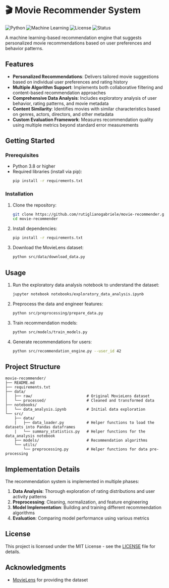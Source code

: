 # 🎬 Movie Recommender System

![Python](https://img.shields.io/badge/Python-3.x-blue)
![Machine Learning](https://img.shields.io/badge/Machine%20Learning-Enabled-green)
![License](https://img.shields.io/badge/License-MIT-yellow)
![Status](https://img.shields.io/badge/Status-In%20Development-orange)

A machine learning-based recommendation engine that suggests personalized movie recommendations based on user preferences and behavior patterns.

## Features

- **Personalized Recommendations**: Delivers tailored movie suggestions based on individual user preferences and rating history
- **Multiple Algorithm Support**: Implements both collaborative filtering and content-based recommendation approaches
- **Comprehensive Data Analysis**: Includes exploratory analysis of user behavior, rating patterns, and movie metadata
- **Content Similarity**: Identifies movies with similar characteristics based on genres, actors, directors, and other metadata
- **Custom Evaluation Framework**: Measures recommendation quality using multiple metrics beyond standard error measurements

## Getting Started

### Prerequisites

- Python 3.8 or higher
- Required libraries (install via pip):
  ```bash
  pip install -r requirements.txt
  ```

### Installation

1. Clone the repository:
   ```bash
   git clone https://github.com/rutiglianogabriele/movie-recommender.git
   cd movie-recommender
   ```

2. Install dependencies:
   ```bash
   pip install -r requirements.txt
   ```

3. Download the MovieLens dataset:
   ```bash
   python src/data/download_data.py
   ```

## Usage

1. Run the exploratory data analysis notebook to understand the dataset:
   ```bash
   jupyter notebook notebooks/exploratory_data_analysis.ipynb
   ```

2. Preprocess the data and engineer features:
   ```bash
   python src/preprocessing/prepare_data.py
   ```

3. Train recommendation models:
   ```bash
   python src/models/train_models.py
   ```

4. Generate recommendations for users:
   ```bash
   python src/recommendation_engine.py --user_id 42
   ```

## Project Structure

```
movie-recommender/
├── README.md
├── requirements.txt
├── data/
│   ├── raw/                        # Original MovieLens dataset
│   └── processed/                  # Cleaned and transformed data
├── notebooks/
│   └── data_analysis.ipynb         # Initial data exploration
└── src/
    ├── data/
    |   ├── data_loader.py          # Helper functions to load the datasets into Pandas dataframes
    |   └── summary_statistics.py   # Helper functions for the data_analysis notebook
    ├── models/                     # Recommendation algorithms
    └── utils/
        └── preprocessing.py        # Helper functions for data pre-processing
```

## Implementation Details

The recommendation system is implemented in multiple phases:

1. **Data Analysis**: Thorough exploration of rating distributions and user activity patterns
2. **Preprocessing**: Cleaning, normalization, and feature engineering
3. **Model Implementation**: Building and training different recommendation algorithms
4. **Evaluation**: Comparing model performance using various metrics

## License

This project is licensed under the MIT License - see the [LICENSE](LICENSE) file for details.

## Acknowledgments

- [MovieLens](https://grouplens.org/datasets/movielens/) for providing the dataset